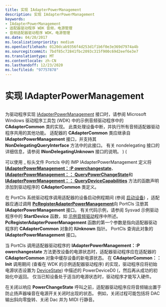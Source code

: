 ```yaml
---
title: 实现 IAdapterPowerManagement
description: 实现 IAdapterPowerManagement
keywords:
- IAdapterPowerManagement
- 适配器驱动程序 WDK 音频，电源管理
- 音频适配器驱动程序 WDK，电源管理
ms.date: 04/20/2017
ms.localizationpriority: medium
ms.openlocfilehash: 0120dcab9356f4d253d1f1b6f0e3e369d7974a4b
ms.sourcegitcommit: 7bdf85c72841fbc2093c315f900c69d2eef6e3e7
ms.translationtype: MT
ms.contentlocale: zh-CN
ms.lasthandoff: 12/23/2020
ms.locfileid: "97757878"
---
```

# <a name="implementing-iadapterpowermanagement"></a>实现 IAdapterPowerManagement


## <span id="implementing_iadapterpowermanagement"></span><span id="IMPLEMENTING_IADAPTERPOWERMANAGEMENT"></span>


为驱动程序实现 [IAdapterPowerManagement](/windows-hardware/drivers/ddi/portcls/nn-portcls-iadapterpowermanagement) 接口时，请参阅 Microsoft Windows 驱动程序工具包 (WDK) 中的示例音频驱动程序中的 **CAdapterCommon** 类的实现。 此类处理设备中断，并执行所有音频适配器驱动程序共用的其他功能。 适配器的 **CAdapterCommon** 类应继承自 **IAdapterPowerManagement** 接口，并支持其 **NonDelegatingQueryInterface** 方法中的此接口。 有关 nondelegating 接口的详细信息，请参阅 **INonDelegatingUnknown** 接口的说明。 )  (

可以使用 \_ 标头文件 Portcls 中的 IMP IAdapterPowerManagement 定义将 [**IAdapterPowerManagement：:P owerchangestate**](/windows-hardware/drivers/ddi/portcls/nf-portcls-iadapterpowermanagement-powerchangestate)、 [**IAdapterPowerManagement：： QueryPowerChangeState**](/windows-hardware/drivers/ddi/portcls/nf-portcls-iadapterpowermanagement-querypowerchangestate)和 [**IAdapterPowerManagement：： QueryDeviceCapabilities**](/windows-hardware/drivers/ddi/portcls/nf-portcls-iadapterpowermanagement-querydevicecapabilities) 方法的函数声明添加到驱动程序的 **CAdapterCommon** 类定义。

在 PortCls 系统驱动程序调用适配器的设备启动例程期间 (参阅 [启动设备](../kernel/starting-a-device.md)) ，适配器应通过调用 [**PcRegisterAdapterPowerManagement**](/windows-hardware/drivers/ddi/portcls/nf-portcls-pcregisteradapterpowermanagement)向 PortCls 注册其 **IAdapterPowerManagement** 接口。 有关代码示例，请参阅 Sysvad 示例驱动程序中的 **StartDevice** 函数，如 [示例音频驱动](sample-audio-drivers.md)程序中所述。 **PcRegisterAdapterPowerManagement** 函数的第一个参数是指向适配器驱动程序的 **CAdapterCommon** 对象的 **IUnknown** 指针。 PortCls 查询此对象的 **IAdapterPowerManagement** 接口。

当 PortCls 调用适配器驱动程序的 **IAdapterPowerManagement：:P owerchangestate** 方法更改设备的电源状态时，适配器驱动程序应在适配器的 **CAdapterCommon** 对象中缓存设备的新电源状态。 在 **CAdapterCommon：： Init** 调用期间 (查看在 WDK 的示例适配器驱动程序) 的实现，驱动程序应将初始电源状态设置为 [DeviceState](../kernel/devicestate.md)) 中描述的 PowerDeviceD0 (，然后再从成功的初始化中返回。 仅当已知设备处于适当的电源状态时，驱动程序才能写入硬件。 

在关闭以响应 **PowerChangeState** 呼叫之前，适配器驱动程序应将音频输出置于防止扬声器噪音在电源开关关闭时出现的状态。 例如，关闭过程可能包括将 DAC 输出斜向零旋转、关闭 Dac 并为 MIDI 行静音。

 

